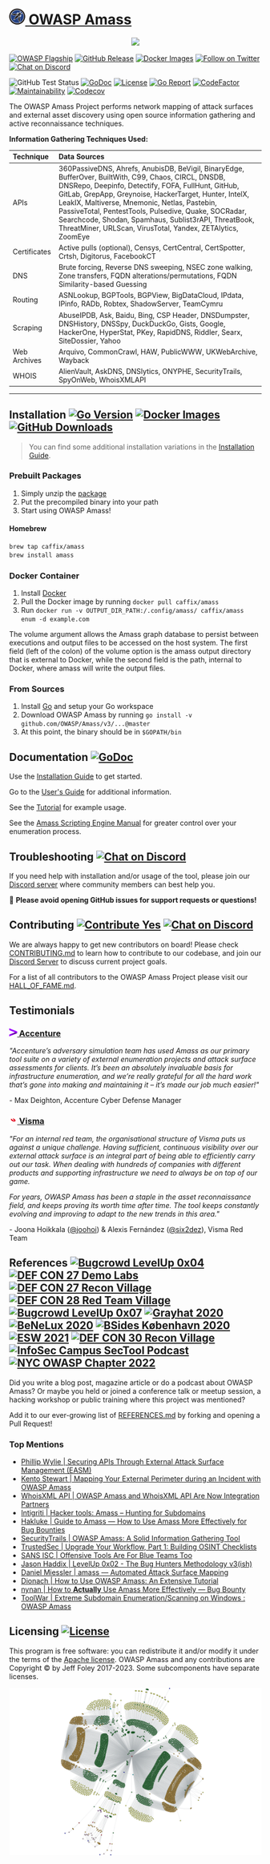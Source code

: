 # [![OWASP Logo](./images/owasp_logo.png) OWASP Amass](https://owasp.org/www-project-amass/)

<p align="center">
  <img src="https://github.com/OWASP/Amass/blob/master/images/amass_video.gif">
</p>

[![OWASP Flagship](https://img.shields.io/badge/owasp-flagship%20project-48A646.svg)](https://owasp.org/projects/#sec-flagships)
[![GitHub Release](https://img.shields.io/github/release/OWASP/Amass)](https://github.com/OWASP/Amass/releases/latest)
[![Docker Images](https://img.shields.io/docker/pulls/caffix/amass.svg)](https://hub.docker.com/r/caffix/amass)
[![Follow on Twitter](https://img.shields.io/twitter/follow/owaspamass.svg?logo=twitter)](https://twitter.com/owaspamass)
[![Chat on Discord](https://img.shields.io/discord/433729817918308352.svg?logo=discord)](https://discord.gg/TMMyYtBMTR)

![GitHub Test Status](https://github.com/OWASP/Amass/workflows/tests/badge.svg)
[![GoDoc](https://pkg.go.dev/badge/github.com/OWASP/Amass/v3?utm_source=godoc)](https://pkg.go.dev/github.com/OWASP/Amass/v3)
[![License](https://img.shields.io/badge/license-apache%202-blue)](https://www.apache.org/licenses/LICENSE-2.0)
[![Go Report](https://goreportcard.com/badge/github.com/OWASP/Amass)](https://goreportcard.com/report/github.com/OWASP/Amass)
[![CodeFactor](https://www.codefactor.io/repository/github/OWASP/Amass/badge)](https://www.codefactor.io/repository/github/OWASP/Amass)
[![Maintainability](https://api.codeclimate.com/v1/badges/41c139f7cf5c23df1e58/maintainability)](https://codeclimate.com/github/OWASP/Amass/maintainability)
[![Codecov](https://codecov.io/gh/OWASP/Amass/branch/master/graph/badge.svg)](https://codecov.io/gh/OWASP/Amass)

The OWASP Amass Project performs network mapping of attack surfaces and external asset discovery using open source information gathering and active reconnaissance techniques.

**Information Gathering Techniques Used:**

| Technique    | Data Sources |
|:-------------|:-------------|
| APIs         | 360PassiveDNS, Ahrefs, AnubisDB, BeVigil, BinaryEdge, BufferOver, BuiltWith, C99, Chaos, CIRCL, DNSDB, DNSRepo, Deepinfo, Detectify, FOFA, FullHunt, GitHub, GitLab, GrepApp, Greynoise, HackerTarget, Hunter, IntelX, LeakIX, Maltiverse, Mnemonic, Netlas, Pastebin, PassiveTotal, PentestTools, Pulsedive, Quake, SOCRadar, Searchcode, Shodan, Spamhaus, Sublist3rAPI, ThreatBook, ThreatMiner, URLScan, VirusTotal, Yandex, ZETAlytics, ZoomEye |
| Certificates | Active pulls (optional), Censys, CertCentral, CertSpotter, Crtsh, Digitorus, FacebookCT |
| DNS          | Brute forcing, Reverse DNS sweeping, NSEC zone walking, Zone transfers, FQDN alterations/permutations, FQDN Similarity-based Guessing |
| Routing      | ASNLookup, BGPTools, BGPView, BigDataCloud, IPdata, IPinfo, RADb, Robtex, ShadowServer, TeamCymru |
| Scraping     | AbuseIPDB, Ask, Baidu, Bing, CSP Header, DNSDumpster, DNSHistory, DNSSpy, DuckDuckGo, Gists, Google, HackerOne, HyperStat, PKey, RapidDNS, Riddler, Searx, SiteDossier, Yahoo |
| Web Archives | Arquivo, CommonCrawl, HAW, PublicWWW, UKWebArchive, Wayback |
| WHOIS        | AlienVault, AskDNS, DNSlytics, ONYPHE, SecurityTrails, SpyOnWeb, WhoisXMLAPI |

----

## Installation [![Go Version](https://img.shields.io/github/go-mod/go-version/OWASP/Amass)](https://golang.org/dl/) [![Docker Images](https://img.shields.io/docker/pulls/caffix/amass.svg)](https://hub.docker.com/r/caffix/amass) [![GitHub Downloads](https://img.shields.io/github/downloads/OWASP/Amass/latest/total.svg)](https://github.com/OWASP/Amass/releases/latest)

> You can find some additional installation variations in the [Installation Guide](./doc/install.md).

### Prebuilt Packages

1. Simply unzip the [package](https://github.com/OWASP/Amass/releases/latest)
2. Put the precompiled binary into your path
3. Start using OWASP Amass!

#### Homebrew

```bash
brew tap caffix/amass
brew install amass
```

### Docker Container

1. Install [Docker](https://www.docker.com)
2. Pull the Docker image by running `docker pull caffix/amass`
3. Run `docker run -v OUTPUT_DIR_PATH:/.config/amass/ caffix/amass enum -d example.com`

The volume argument allows the Amass graph database to persist between executions and output files to be accessed on the host system. The first field (left of the colon) of the volume option is the amass output directory that is external to Docker, while the second field is the path, internal to Docker, where amass will write the output files.

### From Sources

1. Install [Go](https://golang.org/doc/install) and setup your Go workspace
2. Download OWASP Amass by running `go install -v github.com/OWASP/Amass/v3/...@master`
3. At this point, the binary should be in `$GOPATH/bin`

## Documentation [![GoDoc](https://pkg.go.dev/badge/github.com/OWASP/Amass/v3?utm_source=godoc)](https://pkg.go.dev/github.com/OWASP/Amass/v3)

Use the [Installation Guide](./doc/install.md) to get started.

Go to the [User's Guide](./doc/user_guide.md) for additional information.

See the [Tutorial](./doc/tutorial.md) for example usage.

See the [Amass Scripting Engine Manual](./doc/scripting.md) for greater control over your enumeration process.

## Troubleshooting [![Chat on Discord](https://img.shields.io/discord/433729817918308352.svg?logo=discord)](https://discord.gg/rtN8GMd)

If you need help with installation and/or usage of the tool, please join our [Discord server](https://discord.gg/rtN8GMd) where community members can best help you.

:stop_sign:   **Please avoid opening GitHub issues for support requests or questions!**

## Contributing [![Contribute Yes](https://img.shields.io/badge/contribute-yes-brightgreen.svg)](./CONTRIBUTING.md) [![Chat on Discord](https://img.shields.io/discord/433729817918308352.svg?logo=discord)](https://discord.gg/rtN8GMd)

We are always happy to get new contributors on board! Please check [CONTRIBUTING.md](CONTRIBUTING.md) to learn how to
contribute to our codebase, and join our [Discord Server](https://discord.gg/rtN8GMd) to discuss current project goals.

For a list of all contributors to the OWASP Amass Project please visit our [HALL_OF_FAME.md](HALL_OF_FAME.md).

## Testimonials

### [![Accenture Logo](./images/accenture_logo.png) Accenture](https://www.accenture.com/)

*"Accenture’s adversary simulation team has used Amass as our primary tool suite on a variety of external enumeration projects and attack surface assessments for clients. It’s been an absolutely invaluable basis for infrastructure enumeration, and we’re really grateful for all the hard work that’s gone into making and maintaining it – it’s made our job much easier!"*

\- Max Deighton, Accenture Cyber Defense Manager

### [![Visma Logo](./images/visma_logo.png) Visma](https://www.visma.com/)

*"For an internal red team, the organisational structure of Visma puts us against a unique challenge. Having sufficient, continuous visibility over our external attack surface is an integral part of being able to efficiently carry out our task. When dealing with hundreds of companies with different products and supporting infrastructure we need to always be on top of our game.*

*For years, OWASP Amass has been a staple in the asset reconnaissance field, and keeps proving its worth time after time. The tool keeps constantly evolving and improving to adapt to the new trends in this area."*

\- Joona Hoikkala ([@joohoi](https://github.com/joohoi)) & Alexis Fernández ([@six2dez](https://github.com/six2dez)), Visma Red Team

## References [![Bugcrowd LevelUp 0x04](https://img.shields.io/badge/bugcrowd-levelup%200x04-orange.svg)](https://www.youtube.com/watch?v=C-GabM2db9A) [![DEF CON 27 Demo Labs](https://img.shields.io/badge/defcon%2027-demo%20labs-purple.svg)](https://www.defcon.org/html/defcon-27/dc-27-demolabs.html) [![DEF CON 27 Recon Village](https://img.shields.io/badge/defcon%2027-recon%20village-lightgrey.svg)](https://reconvillage.org/) [![DEF CON 28 Red Team Village](https://img.shields.io/badge/defcon%2028-red%20team%20village-red.svg)](https://www.youtube.com/c/RedTeamVillage/featured) [![Bugcrowd LevelUp 0x07](https://img.shields.io/badge/bugcrowd-levelup%200x07-orange.svg)](https://www.twitch.tv/videos/723418873) [![Grayhat 2020](https://img.shields.io/badge/grayhat%202020-bootcamp-lightgrey.svg)](https://www.youtube.com/watch?v=J33JmuQ79tE) [![BeNeLux 2020](https://img.shields.io/badge/owasp%202020-benelux%20days-blue.svg)](https://www.youtube.com/watch?v=fDlKQXRaGl0) [![BSides København 2020](https://img.shields.io/badge/bsides%202020-københavn-red.svg)](https://vimeo.com/481985359) [![ESW 2021](https://img.shields.io/badge/security%20weekly-esw%20219-blue.svg)](https://www.youtube.com/watch?v=fDlKQXRaGl0) [![DEF CON 30 Recon Village](https://img.shields.io/badge/defcon%2030-recon%20village-lightgrey.svg)](https://twitter.com/jeff_foley/status/1562246069278445568/photo/1) [![InfoSec Campus SecTool Podcast](https://img.shields.io/badge/infosec%20campus-sectools%20podcast-red)](https://infoseccampus.com/podcast/sectools-e44-jeff-foley/) [![NYC OWASP Chapter 2022](https://img.shields.io/badge/owasp%202022-nyc%20chapter-blue)](https://www.youtube.com/watch?v=tGitZO8EkMI)

Did you write a blog post, magazine article or do a podcast about OWASP Amass? Or maybe you held or joined a conference talk or meetup session, a hacking workshop or public training where this project was mentioned?

Add it to our ever-growing list of [REFERENCES.md](REFERENCES.md) by forking and opening a Pull Request!

### Top Mentions

* [Phillip Wylie | Securing APIs Through External Attack Surface Management (EASM)](https://www.uscybersecurity.net/csmag/securing-apis-through-external-attack-surface-management-easm/)
* [Kento Stewart | Mapping Your External Perimeter during an Incident with OWASP Amass](https://www.youtube.com/watch?v=23tQ4zLA-9A)
* [WhoisXML API | OWASP Amass and WhoisXML API Are Now Integration Partners](https://main.whoisxmlapi.com/success-stories/cyber-security-solutions/owasp-amass-and-whoisxml-api-are-now-integration-partners)
* [Intigriti | Hacker tools: Amass – Hunting for Subdomains](https://blog.intigriti.com/2021/06/08/hacker-tools-amass-hunting-for-subdomains)
* [Hakluke | Guide to Amass — How to Use Amass More Effectively for Bug Bounties](https://medium.com/@hakluke/haklukes-guide-to-amass-how-to-use-amass-more-effectively-for-bug-bounties-7c37570b83f7)
* [SecurityTrails | OWASP Amass: A Solid Information Gathering Tool](https://securitytrails.com/blog/owasp-amass)
* [TrustedSec | Upgrade Your Workflow, Part 1: Building OSINT Checklists](https://www.trustedsec.com/blog/upgrade-your-workflow-part-1-building-osint-checklists/)
* [SANS ISC | Offensive Tools Are For Blue Teams Too](https://isc.sans.edu/forums/diary/Offensive+Tools+Are+For+Blue+Teams+Too/25842/)
* [Jason Haddix | LevelUp 0x02 - The Bug Hunters Methodology v3(ish)](https://www.youtube.com/watch?v=Qw1nNPiH_Go)
* [Daniel Miessler | amass — Automated Attack Surface Mapping](https://danielmiessler.com/study/amass/)
* [Dionach | How to Use OWASP Amass: An Extensive Tutorial](https://www.dionach.com/blog/how-to-use-owasp-amass-an-extensive-tutorial/)
* [nynan | How to **Actually** Use Amass More Effectively — Bug Bounty](https://medium.com/@nynan/how-to-actually-use-amass-more-effectively-bug-bounty-59e83900de02)
* [ToolWar | Extreme Subdomain Enumeration/Scanning on Windows : OWASP Amass](https://www.youtube.com/watch?v=mEQnVkSG19M)

## Licensing [![License](https://img.shields.io/badge/license-apache%202-blue)](https://www.apache.org/licenses/LICENSE-2.0)

This program is free software: you can redistribute it and/or modify it under the terms of the [Apache license](LICENSE). OWASP Amass and any contributions are Copyright © by Jeff Foley 2017-2023. Some subcomponents have separate licenses.

![Network graph](./images/network_06092018.png "Amass Network Mapping")
